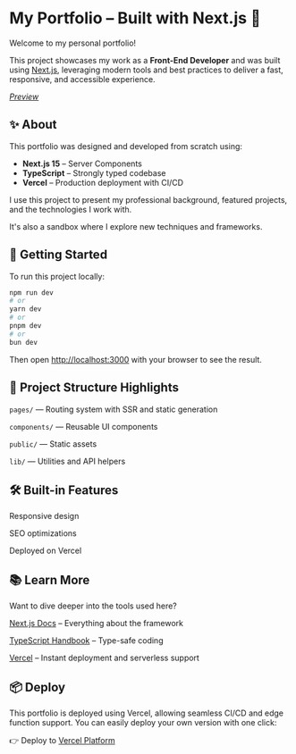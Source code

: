 # My Portfolio – Built with Next.js 🚀

Welcome to my personal portfolio!

This project showcases my work as a **Front-End Developer** and was built using [Next.js](https://nextjs.org), leveraging modern tools and best practices to deliver a fast, responsive, and accessible experience.

_[Preview](https://giovanni-mota-portfolio.vercel.app/)_

## ✨ About

This portfolio was designed and developed from scratch using:

- **Next.js 15** – Server Components
- **TypeScript** – Strongly typed codebase
- **Vercel** – Production deployment with CI/CD

I use this project to present my professional background, featured projects, and the technologies I work with.

It's also a sandbox where I explore new techniques and frameworks.

## 🚀 Getting Started

To run this project locally:

```bash
npm run dev
# or
yarn dev
# or
pnpm dev
# or
bun dev
```

Then open [http://localhost:3000](http://localhost:3000) with your browser to see the result.

## 📁 Project Structure Highlights

`pages/` — Routing system with SSR and static generation

`components/` — Reusable UI components

`public/` — Static assets

`lib/` — Utilities and API helpers

## 🛠️ Built-in Features

Responsive design

SEO optimizations

Deployed on Vercel

## 📚 Learn More

Want to dive deeper into the tools used here?

[Next.js Docs](https://nextjs.org/docs) – Everything about the framework

[TypeScript Handbook](https://www.typescriptlang.org/docs/handbook/intro.html) – Type-safe coding

[Vercel](https://vercel.com/new?utm_medium=default-template&filter=next.js&utm_source=create-next-app&utm_campaign=create-next-app-readme) – Instant deployment and serverless support

## 📦 Deploy

This portfolio is deployed using Vercel, allowing seamless CI/CD and edge function support. You can easily deploy your own version with one click:

👉 Deploy to [Vercel Platform](https://vercel.com/new?utm_medium=default-template&filter=next.js&utm_source=create-next-app&utm_campaign=create-next-app-readme)
